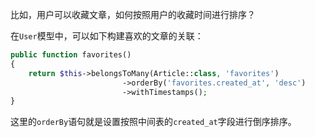 比如，用户可以收藏文章，如何按照用户的收藏时间进行排序？

在`User`模型中，可以如下构建喜欢的文章的关联：

```php
public function favorites()
{
    return $this->belongsToMany(Article::class, 'favorites')
                         ->orderBy('favorites.created_at', 'desc')
                         ->withTimestamps();
}
```

这里的`orderBy`语句就是设置按照中间表的`created_at`字段进行倒序排序。

